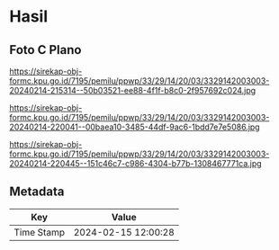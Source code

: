 # Hasil

## Foto C Plano

https://sirekap-obj-formc.kpu.go.id/7195/pemilu/ppwp/33/29/14/20/03/3329142003003-20240214-215314--50b03521-ee88-4f1f-b8c0-2f957692c024.jpg

https://sirekap-obj-formc.kpu.go.id/7195/pemilu/ppwp/33/29/14/20/03/3329142003003-20240214-220041--00baea10-3485-44df-9ac6-1bdd7e7e5086.jpg

https://sirekap-obj-formc.kpu.go.id/7195/pemilu/ppwp/33/29/14/20/03/3329142003003-20240214-220445--151c46c7-c986-4304-b77b-1308467771ca.jpg


## Metadata

| Key        | Value               |
| ---------- | ------------------- |
| Time Stamp | 2024-02-15 12:00:28 |



